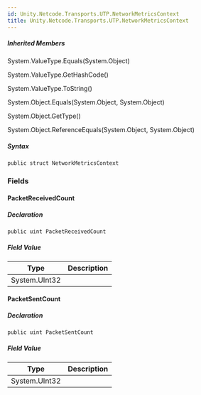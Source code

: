 ```yaml
---
id: Unity.Netcode.Transports.UTP.NetworkMetricsContext
title: Unity.Netcode.Transports.UTP.NetworkMetricsContext
---
```


<div class="inheritedMembers">

##### Inherited Members

<div>

System.ValueType.Equals(System.Object)

</div>

<div>

System.ValueType.GetHashCode()

</div>

<div>

System.ValueType.ToString()

</div>

<div>

System.Object.Equals(System.Object, System.Object)

</div>

<div>

System.Object.GetType()

</div>

<div>

System.Object.ReferenceEquals(System.Object, System.Object)

</div>

</div>



##### Syntax

<div class="codewrapper">

``` lang-csharp
public struct NetworkMetricsContext
```

</div>

### Fields

#### PacketReceivedCount

<div class="markdown level1 summary">

</div>

<div class="markdown level1 conceptual">

</div>

##### Declaration

<div class="codewrapper">

``` lang-csharp
public uint PacketReceivedCount
```

</div>

##### Field Value

| Type          | Description |
|---------------|-------------|
| System.UInt32 |             |

#### PacketSentCount

<div class="markdown level1 summary">

</div>

<div class="markdown level1 conceptual">

</div>

##### Declaration

<div class="codewrapper">

``` lang-csharp
public uint PacketSentCount
```

</div>

##### Field Value

| Type          | Description |
|---------------|-------------|
| System.UInt32 |             |

 
